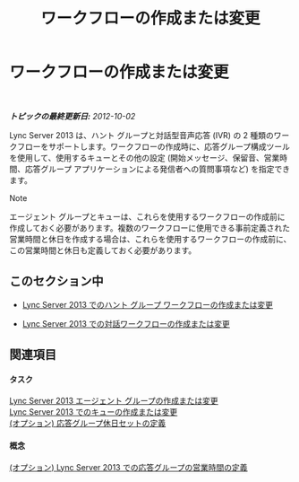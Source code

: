 ﻿---
title: ワークフローの作成または変更
TOCTitle: ワークフローの作成または変更
ms:assetid: 5ac1c0f3-e82f-40ca-b972-91950e38c05b
ms:mtpsurl: https://technet.microsoft.com/ja-jp/library/Gg520997(v=OCS.15)
ms:contentKeyID: 48272178
ms.date: 05/19/2016
mtps_version: v=OCS.15
ms.translationtype: HT
---

# ワークフローの作成または変更

 

_**トピックの最終更新日:** 2012-10-02_

Lync Server 2013 は、ハント グループと対話型音声応答 (IVR) の 2 種類のワークフローをサポートします。ワークフローの作成時に、応答グループ構成ツールを使用して、使用するキューとその他の設定 (開始メッセージ、保留音、営業時間、応答グループ アプリケーションによる発信者への質問事項など) を指定できます。

> [!NOTE]
> エージェント グループとキューは、これらを使用するワークフローの作成前に作成しておく必要があります。複数のワークフローに使用できる事前定義された営業時間と休日を作成する場合は、これらを使用するワークフローの作成前に、この営業時間と休日も定義しておく必要があります。


## このセクション中

  - [Lync Server 2013 でのハント グループ ワークフローの作成または変更](lync-server-2013-create-or-modify-a-hunt-group-workflow.md)

  - [Lync Server 2013 での対話ワークフローの作成または変更](lync-server-2013-create-or-modify-an-interactive-workflow.md)

## 関連項目

#### タスク

[Lync Server 2013 エージェント グループの作成または変更](lync-server-2013-create-or-modify-an-agent-group.md)  
[Lync Server 2013 でのキューの作成または変更](lync-server-2013-create-or-modify-a-queue.md)  
[(オプション) 応答グループ休日セットの定義](lync-server-2013-optional-define-response-group-holiday-sets.md)  

#### 概念

[(オプション) Lync Server 2013 での応答グループの営業時間の定義](lync-server-2013-optional-define-response-group-business-hours.md)

